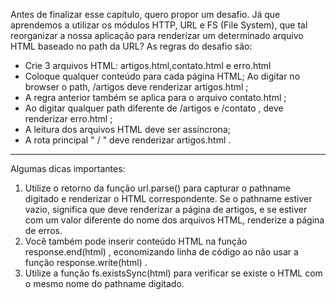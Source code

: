 Antes de finalizar esse capítulo, quero propor um desafio. Já que aprendemos a utilizar os módulos HTTP, URL e FS (File System), que tal reorganizar a nossa aplicação para renderizar um determinado arquivo HTML baseado no path da URL?
As	regras	do	desafio	são:

- Crie  3 arquivos	HTML: artigos.html,contato.html	e erro.html	
- Coloque qualquer conteúdo para cada página HTML; Ao digitar no browser o path, /artigos deve renderizar artigos.html ;
- A regra anterior também se aplica para o arquivo contato.html ;
- Ao digitar qualquer path diferente de /artigos e /contato , deve renderizar erro.html ;
- A leitura dos arquivos HTML deve ser assíncrona;
- A rota principal " / " deve renderizar artigos.html .
<hr>

Algumas	dicas	importantes:

1. Utilize o retorno da função url.parse() para capturar o pathname digitado e renderizar o HTML correspondente. Se o pathname estiver vazio, significa que deve renderizar a página de artigos, e se estiver com um valor diferente do nome dos arquivos HTML, renderize a página de erros.
2. Você também pode inserir conteúdo HTML na função response.end(html) , economizando linha de código ao
não usar a função response.write(html) .
3. Utilize a função fs.existsSync(html) para verificar se
existe o HTML com o mesmo nome do pathname digitado.